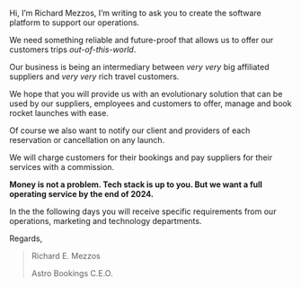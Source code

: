 Hi, I’m Richard Mezzos, I’m writing to ask you to create the software platform to support our operations.

We need something reliable and future-proof that allows us to offer our customers trips _out-of-this-world_.

Our business is being an intermediary between _very very_ big affiliated suppliers and _very very_ rich travel customers.

We hope that you will provide us with an evolutionary solution that can be used by our suppliers, employees and customers to offer, manage and book rocket launches with ease.

Of course we also want to notify our client and providers of each reservation or cancellation on any launch.

We will charge customers for their bookings and pay suppliers for their services with a commission.

**Money is not a problem. Tech stack is up to you. But we want a full operating service by the end of 2024.**

In the the following days you will receive specific requirements from our operations, marketing and technology departments.

Regards,

> Richard E. Mezzos
>
> Astro Bookings C.E.O.
